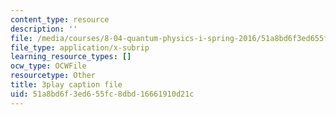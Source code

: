 ```yaml
---
content_type: resource
description: ''
file: /media/courses/8-04-quantum-physics-i-spring-2016/51a8bd6f3ed655fc8dbd16661910d21c_jANZxzetPaQ.vtt
file_type: application/x-subrip
learning_resource_types: []
ocw_type: OCWFile
resourcetype: Other
title: 3play caption file
uid: 51a8bd6f-3ed6-55fc-8dbd-16661910d21c
---
```


